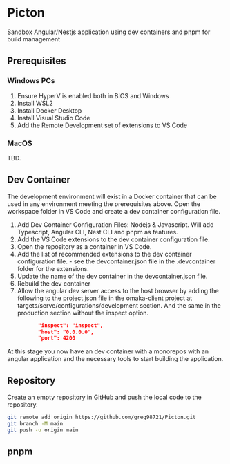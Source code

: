 # Picton
Sandbox Angular/Nestjs application using dev containers and pnpm for build management

## Prerequisites
### Windows PCs
1) Ensure HyperV is enabled both in BIOS and Windows
2) Install WSL2
3) Install Docker Desktop
4) Install Visual Studio Code
5) Add the Remote Development set of extensions to VS Code

### MacOS
TBD.

## Dev Container
The development environment will exist in a Docker container that can be used in any environment meeting the prerequisites above. Open the workspace folder in VS Code and create a dev container configuration file.


1) Add Dev Container Configuration Files: Nodejs & Javascript. Will add Typescript, Angular CLI, Nest CLI and pnpm as features.
2) Add the VS Code extensions to the dev container configuration file.
3) Open the repository as a container in VS Code.
4) Add the list of recommended extensions to the dev container configuration file. - see the devcontainer.json file in the .devcontainer folder for the extensions.
5) Update the name of the dev container in the devcontainer.json file.
6) Rebuild the dev container
8) Allow the angular dev server access to the host browser by adding the following to the project.json file in the omaka-client project at targets/serve/configurations/development section. And the same in the production section without the inspect option.
```json
          "inspect": "inspect",
          "host": "0.0.0.0",
          "port": 4200
```
At this stage you now have an dev container with a monorepos with an angular application and the necessary tools to start building the application.

## Repository
Create an empty repository in GitHub and push the local code to the repository.

```sh
git remote add origin https://github.com/greg98721/Picton.git
git branch -M main
git push -u origin main
```

## pnpm
